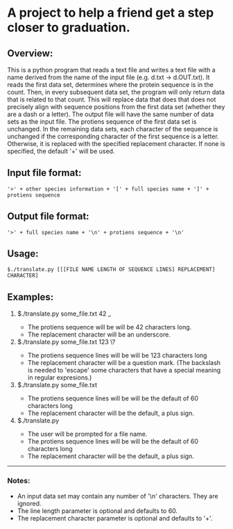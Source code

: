 # A project to help a friend get a step closer to graduation.
## Overview:
This is a python program that reads a text file and writes a text file with a name derived from the name of the input file (e.g. d.txt -> d.OUT.txt). It reads the first data set, determines where the protein sequence is in the count. Then, in every subsequent data set,  the program will only return data that is related to that count. This will replace data that does that does not precisely align with sequence positions from the first data set (whether they are a dash or a letter). The output file will have the same number of data sets  as the input file. The protiens sequence of the first data set is unchanged. In the remaining data sets, each character of the sequence is unchanged if the corresponding character of the first sequence is a letter. Otherwise, it is replaced with the specified replacement character. If none is specified, the default '+' will be used.

## Input file format:
    '>' + other species information + '[' + full species name + ']' + protiens sequence

## Output file format:
    '>' + full species name + '\n' + protiens sequence + '\n'

## Usage:
    $./translate.py [[[FILE NAME LENGTH OF SEQUENCE LINES] REPLACEMENT] CHARACTER]

## Examples:
<ol>
<li>$./translate.py some_file.txt 42 _</li>
<ul>
<li>The protiens sequence will be will be 42 characters long.</li>
<li>The replacement character will be an underscore.</li>
</ul>
<li>$./translate.py some_file.txt 123 \?</li>
<ul>
<li>The protiens sequence lines will be will be 123 characters long</li>
<li>The replacement character will be a question mark. (The backslash is needed to 'escape' some characters that have a special meaning in regular expresions.)</li>
</ul>
<li>$./translate.py some_file.txt</li>
<ul>
<li>The protiens sequence lines will be will be the default of 60 characters long</li>
<li>The replacement character will be the default, a plus sign.</li>
</ul>
<li>$./translate.py</li>
<ul>
<li>The user will be prompted for a file name.</li>
<li>The protiens sequence lines will be will be the default of 60 characters long</li>
<li>The replacement character will be the default, a plus sign.</li>
</ul>
</ol>


---
### Notes:
*   An input data set may contain any number of '\n' characters. They are ignored.
*   The line length parameter is optional and defaults to 60.
*   The replacement character parameter is optional and defaults to '+'.
